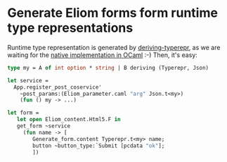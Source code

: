 Generate Eliom forms form runtime type representations
======================================================

Runtime type representation is generated by [deriving-typerepr](https://github.com/benozol/deriving-typerepr), as we are waiting for the [native implementation in OCaml](https://gitorious.org/ocaml-ty) :-)
Then, it's easy:
```ocaml
type my = A of int option * string | B deriving (Typerepr, Json)
```
```ocaml
let service =
  App.register_post_coservice'
    ~post_params:(Eliom_parameter.caml "arg" Json.t<my>)
    (fun () my -> ...)
```
```ocaml
let form =
   let open Eliom_content.Html5.F in
   get_form ~service
     (fun name -> [
        Generate_form.content Typerepr.t<my> name;
        button ~button_type:`Submit [pcdata "ok"];
        ])
```

